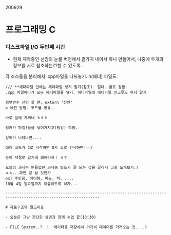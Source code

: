 200929

# 프로그래밍 C

### 디스크파일 I/O 두번째 시간

- 현재 제작중인 선임의 눈물 버전에서 곁가지 내어서 하나 만들어서,
나중에 두개의 정보를 서로 참조하는??할 수 있도록.

각 소스들을 분리해서 .cpp파일을 나눠놓기. h(헤더) 파일도.
```
/// **헤더파일 안에는 헤더파일 넣지 말기(참조). 절대. 룰로 정함.
.cpp 파일에다가 모든 헤더파일을 넣기. 헤더파일에 헤더파일 인크루드 하지 말기

외부변수 선언 할 떈, extern "선언"
= 예전 방법. 코드를 공유.

바로 앞에 계씨네 ㅎㅎㅎ

링커가 파일?들을 묶어가지고(링킹) 작동.

상어가 나타나면....

에러 코드가 C로 시작하면 O가 코로 인사하면---/

눈이 저절로 감기네 왜애러저ㅣ ㅎㅎ

오늘의 과제는 만들었던 과제중 빌드가 잘 되는 것을 골라서 그걸 쪼개보기.!
ㅎㅎ...과연 잘 될 것인가
ex) 주인공, 아이템, 메뉴, 적, ....
10월 4일 일요일까지 제출하도록 하자...

---------------------------------------------------------------------------------------------------------------

# 자료구조와 알고리즘

- 오늘은 그냥 간단한 설명과 함께 수업 끝(13:30)

- FILE System..?  :  데이터를 저장해서 거기서 데이더를 가져오는 것....?

